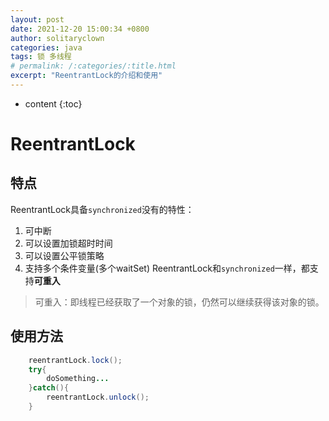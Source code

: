 ```yaml
---
layout: post
date: 2021-12-20 15:00:34 +0800
author: solitaryclown
categories: java
tags: 锁 多线程
# permalink: /:categories/:title.html
excerpt: "ReentrantLock的介绍和使用"
---
```

* content
{:toc}

# ReentrantLock
## 特点
ReentrantLock具备`synchronized`没有的特性：
1. 可中断
2. 可以设置加锁超时时间
3. 可以设置公平锁策略
4. 支持多个条件变量(多个waitSet)
ReentrantLock和`synchronized`一样，都支持**可重入**
>可重入：即线程已经获取了一个对象的锁，仍然可以继续获得该对象的锁。

## 使用方法

```java
    reentrantLock.lock();
    try{
        doSomething...
    }catch(){
        reentrantLock.unlock();
    }
```